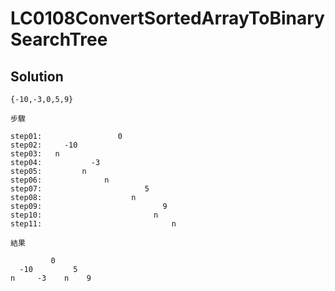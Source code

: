 # LC0108ConvertSortedArrayToBinarySearchTree

## Solution

```plaintext
{-10,-3,0,5,9}

步驟

step01:                 0
step02:     -10
step03:   n          
step04:           -3
step05:         n
step06:              n
step07:                       5
step08:                    n
step09:                           9
step10:                         n
step11:                             n

結果

         0
  -10         5
n     -3    n    9

```